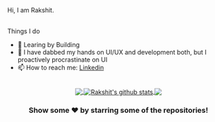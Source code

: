 Hi, I am Rakshit. 

<br/>
Things I do

- 🔭 Learing by Building
- 🌱 I have dabbed my hands on UI/UX and development both, but I proactively procrastinate on UI
- 📫 How to reach me: [Linkedin](https://in.linkedin.com/in/rakshit-meshram17213)


</br>

<div align="center">
<a href="https://github.com/RakshitMeshram">
  <img align="center" src="https://github-readme-stats.vercel.app/api/top-langs/?username=RakshitMeshram&theme=chartreuse-dark&langs_count=3" />
</a>
<a href="https://github.com/RakshitMeshram">
 <img align="center" src="https://github-readme-stats.vercel.app/api?username=RakshitMeshram&show_icons=true&theme=chartreuse-dark&line_height=27" alt="Rakshit's github stats"/>
</a>

<a href="https://github.com/RakshitMeshram/city_surfer">
 <img align="center" src="https://github-readme-stats.vercel.app/api/pin/?username=RakshitMeshram&repo=city_surfer&theme=chartreuse-dark" />
</a>

</div>

<div align="center">

### Show some ❤️ by starring some of the repositories!

</div>
